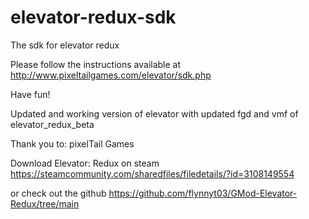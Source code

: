 # elevator-redux-sdk
The sdk for elevator redux

Please follow the instructions available at
http://www.pixeltailgames.com/elevator/sdk.php

Have fun!

Updated and working version of elevator with updated fgd and vmf
of elevator_redux_beta

Thank you to:
pixelTail Games

Download Elevator: Redux on steam
https://steamcommunity.com/sharedfiles/filedetails/?id=3108149554

or check out the github
https://github.com/flynnyt03/GMod-Elevator-Redux/tree/main
